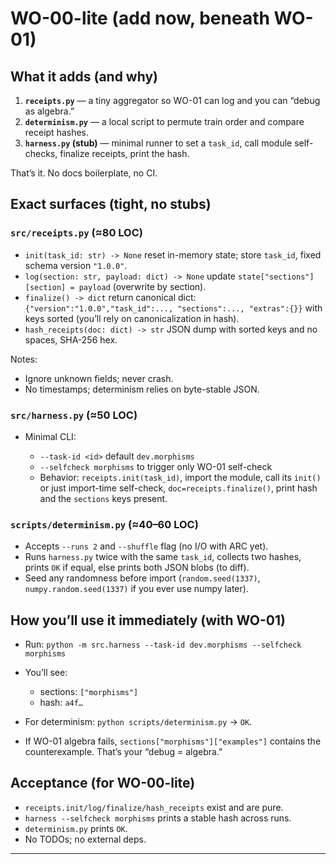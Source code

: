 # WO-00-lite (add now, beneath WO-01)

## What it adds (and why)

1. **`receipts.py`** — a tiny aggregator so WO-01 can log and you can “debug as algebra.”
2. **`determinism.py`** — a local script to permute train order and compare receipt hashes.
3. **`harness.py` (stub)** — minimal runner to set a `task_id`, call module self-checks, finalize receipts, print the hash.

That’s it. No docs boilerplate, no CI.

## Exact surfaces (tight, no stubs)

### `src/receipts.py` (≈80 LOC)

* `init(task_id: str) -> None`
  reset in-memory state; store `task_id`, fixed schema version `"1.0.0"`.
* `log(section: str, payload: dict) -> None`
  update `state["sections"][section] = payload` (overwrite by section).
* `finalize() -> dict`
  return canonical dict: `{"version":"1.0.0","task_id":..., "sections":..., "extras":{}}` with keys sorted (you’ll rely on canonicalization in hash).
* `hash_receipts(doc: dict) -> str`
  JSON dump with sorted keys and no spaces, SHA-256 hex.

Notes:

* Ignore unknown fields; never crash.
* No timestamps; determinism relies on byte-stable JSON.

### `src/harness.py` (≈50 LOC)

* Minimal CLI:

  * `--task-id <id>` default `dev.morphisms`
  * `--selfcheck morphisms` to trigger only WO-01 self-check
  * Behavior: `receipts.init(task_id)`, import the module, call its `init()` or just import-time self-check, `doc=receipts.finalize()`, print hash and the `sections` keys present.

### `scripts/determinism.py` (≈40–60 LOC)

* Accepts `--runs 2` and `--shuffle` flag (no I/O with ARC yet).
* Runs `harness.py` twice with the same `task_id`, collects two hashes, prints `OK` if equal, else prints both JSON blobs (to diff).
* Seed any randomness before import (`random.seed(1337)`, `numpy.random.seed(1337)` if you ever use numpy later).

## How you’ll use it immediately (with WO-01)

* Run: `python -m src.harness --task-id dev.morphisms --selfcheck morphisms`
* You’ll see:

  * sections: `["morphisms"]`
  * hash: `a4f…`
* For determinism: `python scripts/determinism.py` → `OK`.
* If WO-01 algebra fails, `sections["morphisms"]["examples"]` contains the counterexample. That’s your “debug = algebra.”

## Acceptance (for WO-00-lite)

* `receipts.init/log/finalize/hash_receipts` exist and are pure.
* `harness --selfcheck morphisms` prints a stable hash across runs.
* `determinism.py` prints `OK`.
* No TODOs; no external deps.

---